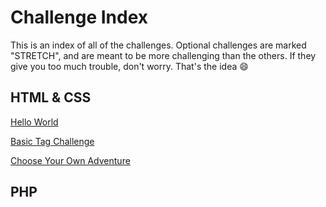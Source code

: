 # Challenge Index

This is an index of all of the challenges. Optional challenges are marked "STRETCH", and are meant to be more challenging than the others. If they give you too much trouble, don't worry. That's the idea :smile:

## HTML & CSS

[Hello World](challenges/hello_world.md)

[Basic Tag Challenge](challenges/basic_tag.md)

[Choose Your Own Adventure](challenges/cyaa.md)

## PHP

